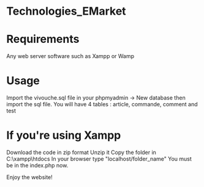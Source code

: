 # Technologies_EMarket

# Requirements
Any web server software such as Xampp or Wamp

# Usage
Import the vivouche.sql file in your phpmyadmin -> New database then import the sql file.
You will have 4 tables : article, commande, comment and test

# If you're using Xampp 
Download the code in zip format
Unzip it
Copy the folder in C:\xampp\htdocs
In your browser type "localhost/folder_name"
You must be in the index.php now. 

Enjoy the website!
